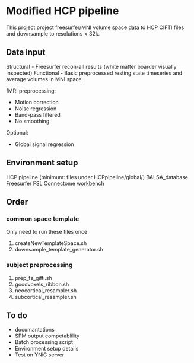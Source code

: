 # Modified HCP pipeline
This project project freesurfer/MNI volume space data to HCP CIFTI files and downsample to resolutions < 32k.

## Data input
Structural - Freesurfer recon-all results (white matter boarder visually inspected)
Functional - Basic preprocessed resting state timeseries and average volumes in MNI space. 

fMRI preprocessing:
 - Motion correction
 - Noise regression
 - Band-pass filtered
 - No smoothing

Optional: 
 - Global signal regression

## Environment setup
HCP pipeline (minimum: files under HCPpipeline/global/)
BALSA_database
Freesurfer
FSL
Connectome workbench

## Order
### common space template
Only need to run these files once
1. createNewTemplateSpace.sh
2. downsample_template_generator.sh

### subject preprocessing
1. prep_fs_gifti.sh
2. goodvoxels_ribbon.sh
3. neocortical_resampler.sh
4. subcortical_resampler.sh

## To do
 - documantations
 - SPM output competablility
 - Batch processing script
 - Environment setup details
 - Test on YNiC server